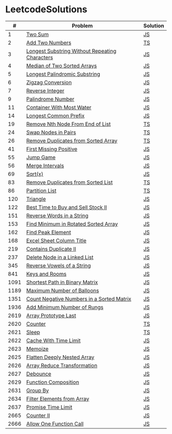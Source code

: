 # LeetcodeSolutions

| # | Problem | Solution |
|---| ------- | -------- |
|1|[Two Sum](https://leetcode.com/problems/two-sum/)|[JS](https://github.com/MohammadJB/LeetcodeSolutions/blob/master/solutions/twoSum.js)|
|2|[Add Two Numbers](https://leetcode.com/problems/add-two-numbers/)|[TS](https://github.com/MohammadJB/LeetcodeSolutions/blob/master/solutions/addTwoNumbers.ts)|
|3|[Longest Substring Without Repeating Characters](https://leetcode.com/problems/longest-substring-without-repeating-characters/)|[JS](https://github.com/MohammadJB/LeetcodeSolutions/blob/master/solutions/longestSubstringWithoutRepeatingCharacters.js)|
|4|[Median of Two Sorted Arrays](https://leetcode.com/problems/median-of-two-sorted-arrays/)|[JS](https://github.com/MohammadJB/LeetcodeSolutions/blob/master/solutions/medianOfTwoSortedArrays.js)|
|5|[Longest Palindromic Substring](https://leetcode.com/problems/longest-palindromic-substring/)|[JS](https://github.com/MohammadJB/LeetcodeSolutions/blob/master/solutions/longestPalindromicSubstring.js)|
|6|[Zigzag Conversion](https://leetcode.com/problems/zigzag-conversion/)|[JS](https://github.com/MohammadJB/LeetcodeSolutions/blob/master/solutions/zigzagConversion.js)|
|7|[Reverse Integer](https://leetcode.com/problems/reverse-integer/)|[JS](https://github.com/MohammadJB/LeetcodeSolutions/blob/master/solutions/reverseInteger.js)|
|9|[Palindrome Number](https://leetcode.com/problems/palindrome-number/)|[JS](https://github.com/MohammadJB/LeetcodeSolutions/blob/master/solutions/palindromeNumber.js)|
|11|[Container With Most Water](https://leetcode.com/problems/container-with-most-water/)|[JS](https://github.com/MohammadJB/LeetcodeSolutions/blob/master/solutions/containerWithMostWater.js)|
|14|[Longest Common Prefix](https://leetcode.com/problems/longest-common-prefix/)|[JS](https://github.com/MohammadJB/LeetcodeSolutions/blob/master/solutions/longestCommonPrefix.js)|
|19|[Remove Nth Node From End of List](https://leetcode.com/problems/remove-nth-node-from-end-of-list/)|[TS](https://github.com/MohammadJB/LeetcodeSolutions/blob/master/solutions/removeNthNodeFromEndOfList.ts)|
|24|[Swap Nodes in Pairs](https://leetcode.com/problems/swap-nodes-in-pairs/)|[TS](https://github.com/MohammadJB/LeetcodeSolutions/blob/master/solutions/swapNodesInPairs.ts)|
|26|[Remove Duplicates from Sorted Array](https://leetcode.com/problems/remove-duplicates-from-sorted-array/)|[TS](https://github.com/MohammadJB/LeetcodeSolutions/blob/master/solutions/removeDuplicatesFromSortedArray.ts)|
|41|[First Missing Positive](https://leetcode.com/problems/first-missing-positive/)|[JS](https://github.com/MohammadJB/LeetcodeSolutions/blob/master/solutions/firstMissingPositive.js)|
|55|[Jump Game](https://leetcode.com/problems/jump-game/)|[JS](https://github.com/MohammadJB/LeetcodeSolutions/blob/master/solutions/jumpGame.js)|
|56|[Merge Intervals](https://leetcode.com/problems/merge-intervals/)|[JS](https://github.com/MohammadJB/LeetcodeSolutions/blob/master/solutions/mergeIntervals.js)|
|69|[Sqrt(x)](https://leetcode.com/problems/sqrtx/)|[JS](https://github.com/MohammadJB/LeetcodeSolutions/blob/master/solutions/sqrt.js)|
|83|[Remove Duplicates from Sorted List](https://leetcode.com/problems/remove-duplicates-from-sorted-list/)|[TS](https://github.com/MohammadJB/LeetcodeSolutions/blob/master/solutions/removeDuplicatesFromSortedList.ts)|
|86|[Partition List](https://leetcode.com/problems/partition-list/)|[TS](https://github.com/MohammadJB/LeetcodeSolutions/blob/master/solutions/partitionList.ts)|
|120|[Triangle](https://leetcode.com/problems/triangle/)|[JS](https://github.com/MohammadJB/LeetcodeSolutions/blob/master/solutions/triangle.js)|
|122|[Best Time to Buy and Sell Stock II](https://leetcode.com/problems/best-time-to-buy-and-sell-stock-ii/)|[JS](https://github.com/MohammadJB/LeetcodeSolutions/blob/master/solutions/bestTimeToBuyAndSellStockII.js)|
|151|[Reverse Words in a String](https://leetcode.com/problems/reverse-words-in-a-string/)|[JS](https://github.com/MohammadJB/LeetcodeSolutions/blob/master/solutions/reverseWordsInAString.js)|
|153|[Find Minimum in Rotated Sorted Array](https://leetcode.com/problems/find-minimum-in-rotated-sorted-array/)|[JS](https://github.com/MohammadJB/LeetcodeSolutions/blob/master/solutions/findMinimumInRotatedSortedArray.js)|
|162|[Find Peak Element](https://leetcode.com/problems/find-peak-element/)|[JS](https://github.com/MohammadJB/LeetcodeSolutions/blob/master/solutions/findPeakElement.js)|
|168|[Excel Sheet Column Title](https://leetcode.com/problems/excel-sheet-column-title/)|[JS](https://github.com/MohammadJB/LeetcodeSolutions/blob/master/solutions/excelSheetColumnTitle.js)|
|219|[Contains Duplicate II](https://leetcode.com/problems/contains-duplicate-ii/)|[JS](https://github.com/MohammadJB/LeetcodeSolutions/blob/master/solutions/containsDuplicateII.js)|
|237|[Delete Node in a Linked List](https://leetcode.com/problems/delete-node-in-a-linked-list/)|[JS](https://github.com/MohammadJB/LeetcodeSolutions/blob/master/solutions/deleteNodeInALinkedList.js)|
|345|[Reverse Vowels of a String](https://leetcode.com/problems/reverse-vowels-of-a-string/)|[JS](https://github.com/MohammadJB/LeetcodeSolutions/blob/master/solutions/reverseVowelsOfAString.js)|
|841|[Keys and Rooms](https://leetcode.com/problems/keys-and-rooms/)|[JS](https://github.com/MohammadJB/LeetcodeSolutions/blob/master/solutions/keysAndRooms.js)|
|1091|[Shortest Path in Binary Matrix](https://leetcode.com/problems/shortest-path-in-binary-matrix/)|[JS](https://github.com/MohammadJB/LeetcodeSolutions/blob/master/solutions/shortestPathInBinaryMatrix.js)|
|1189|[Maximum Number of Balloons](https://leetcode.com/problems/maximum-number-of-balloons/)|[JS](https://github.com/MohammadJB/LeetcodeSolutions/blob/master/solutions/maximumNumberOfBallons.js)|
|1351|[Count Negative Numbers in a Sorted Matrix](https://leetcode.com/problems/count-negative-numbers-in-a-sorted-matrix/)|[JS](https://github.com/MohammadJB/LeetcodeSolutions/blob/master/solutions/countNegativeNumbersInASortedMatrix.js)|
|1936|[Add Minimum Number of Rungs](https://leetcode.com/problems/add-minimum-number-of-rungs/)|[JS](https://github.com/MohammadJB/LeetcodeSolutions/blob/master/solutions/addMinimumNumberOfRungs.js)|
|2619|[Array Prototype Last](https://leetcode.com/problems/array-prototype-last/)|[JS](https://github.com/MohammadJB/LeetcodeSolutions/blob/master/solutions/arrayPrototypeLast.js)|
|2620|[Counter](https://leetcode.com/problems/counter/)|[TS](https://github.com/MohammadJB/LeetcodeSolutions/blob/master/solutions/counter.ts)|
|2621|[Sleep](https://leetcode.com/problems/sleep/)|[TS](https://github.com/MohammadJB/LeetcodeSolutions/blob/master/solutions/sleep.ts)|
|2622|[Cache With Time Limit](https://leetcode.com/problems/cache-with-time-limit/)|[JS](https://github.com/MohammadJB/LeetcodeSolutions/blob/master/solutions/cacheWithTimeLimit.js)|
|2623|[Memoize](https://leetcode.com/problems/memoize/)|[JS](https://github.com/MohammadJB/LeetcodeSolutions/blob/master/solutions/memoize.js)|
|2625|[Flatten Deeply Nested Array](https://leetcode.com/problems/flatten-deeply-nested-array/)|[JS](https://github.com/MohammadJB/LeetcodeSolutions/blob/master/solutions/flattenDeeplyNestedArray.js)|
|2626|[Array Reduce Transformation](https://leetcode.com/problems/array-reduce-transformation/)|[JS](https://github.com/MohammadJB/LeetcodeSolutions/blob/master/solutions/arrayReduceTransformation.js)|
|2627|[Debounce](https://leetcode.com/problems/debounce/)|[JS](https://github.com/MohammadJB/LeetcodeSolutions/blob/master/solutions/debounce.js)|
|2629|[Function Composition](https://leetcode.com/problems/function-composition/)|[JS](https://github.com/MohammadJB/LeetcodeSolutions/blob/master/solutions/functionComposition.js)|
|2631|[Group By](https://leetcode.com/problems/group-by/)|[JS](https://github.com/MohammadJB/LeetcodeSolutions/blob/master/solutions/groupBy.js)|
|2634|[Filter Elements from Array](https://leetcode.com/problems/filter-elements-from-array/)|[JS](https://github.com/MohammadJB/LeetcodeSolutions/blob/master/solutions/filterElementsFromArray.js)|
|2637|[Promise Time Limit](https://leetcode.com/problems/promise-time-limit/)|[JS](https://github.com/MohammadJB/LeetcodeSolutions/blob/master/solutions/promiseTimeLimit.js)|
|2665|[Counter II](https://leetcode.com/problems/counter-ii/)|[JS](https://github.com/MohammadJB/LeetcodeSolutions/blob/master/solutions/counterII.js)|
|2666|[Allow One Function Call](https://leetcode.com/problems/allow-one-function-call/)|[JS](https://github.com/MohammadJB/LeetcodeSolutions/blob/master/solutions/allowOneFunctionCall.js)|
